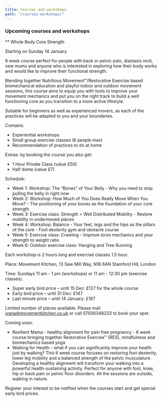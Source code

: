 ```yaml
---
title: Courses and workshops
path: "/courses-workshops/"
---
```


### Upcoming courses and workshops

** Whole Body Core Strength

Starting on Sunday 14 January

6 week course perfect for people with back or pelvic pain, diastasis recti, new mums and anyone who is interested in exploring how their body works and would like to improve their functional strength.

Blending together Nutritious Movement™/Restorative Exercise based biomechanical education and playful indoor and outdoor movement sessions, this course aims to equip you with tools to improve your movement mechanics and put you on the right track to build a well functioning core as you transition to a more active lifestyle.


Suitable for beginners as well as experienced movers, as each of the practices will be adapted to you and your boundaries.

Contains: 
* Experiential workshops 
* Small group exercise classes (6 people max)
* Recommendation of practices to do at home

Extras: by booking the course you also get:
* 1 Hour Private Class (value £50)
* Half dome (value £7)

Schedule:
* Week 1: Workshop: The “Bones" of Your Belly - Why you need to stop pulling the belly in right now
* Week 2: Workshop: How Much of You Does Really Move When You Move? - The positioning of your bones as the foundation of your core strength
* Week 3: Exercise class: Strength = Well Distributed Mobility - Restore mobility in undermoved places
* Week 4: Workshop: Balance - Your feet, legs and the hips as the pillars of the core - Foot dexterity gym and obstacle course
* Week 5: Exercise class: Crawling - Improve torso mechanics and your strength to weight ratio
* Week 6: Outdoor exercise class: Hanging and Tree Running

Each workshop is 2 hours long and exercise classes 1.5 hour. 

Place: Movement Kitchen, 13 Saw Mill Way, N16 6AN Stamford Hill, London

Time: Sundays 11 am - 1 pm (workshops) or 11 am - 12:30 pm (exercise classes).

* Super early bird price – until 15 Dec: £127 for the whole course
* Early bird price – until 31 Dec: £147
* Last minute price – until 14 January: £167

Limited number of places available. Please mail ivana@movementkitchen.co.uk or call 07936348233 to book your spot.

Coming soon:

* Resilient Mama - healthy alignment for pain free pregnancy - 6 week course bringing together Restorative Exercise™ (RES), mindfulness and biomechanics based yoga 
* Walking for Health - what if you can significantly improve your health just by walking? This 6 week course focuses on restoring foot dexterity, lower leg mobility and a balanced strength of the pelvic musculature. Developing a healthy alignment will transform your walking into a powerful health-sustaining activity. Perfect for anyone with foot, knee, hip or back pain or pelvic floor disorders. All the sessions are outside, walking in nature.

Register your interest to be notified when the courses start and get special early bird prices.